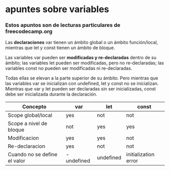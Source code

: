 # apuntes sobre variables
### Estos apuntos son de lecturas particulares de freecodecamp.org

Las **declaraciones** var tienen un ámbito global o un ámbito función/local, mientras que let y const tienen un ámbito de bloque.

Las variables var pueden ser **modificadas y re-declaradas** dentro de su ámbito; las variables let pueden ser modificadas, pero no re-declaradas; las variables const no pueden ser modificadas ni re-declaradas.

Todas ellas se elevan a la parte superior de su ámbito. Pero mientras que las variables var se inicializan con undefined, let y const no se inicializan.
Mientras que var y let pueden ser declaradas sin ser inicializadas, const debe ser inicializada durante la declaración.

Concepto  | var | let |const
------------------------ | -------------|-------------|-------------
Scope global/local  | yes | not | not
Scope a nivel de bloque | not | yes | yes
Modificacion| yes | yes | not
Re-declaracion| yes | not | not
Cuando no se define el valor| -undefined | undefined | initialization error

